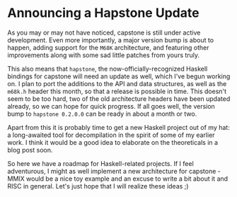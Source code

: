 # Announcing a Hapstone Update
As you may or may not have noticed, capstone is still under active development.
Even more importantly, a major version bump is about to happen, adding support
for the `M68K` architecture, and featuring other improvements along with some
sad little patches from yours truly.

This also means that `hapstone`, the now-officially-recognized Haskell bindings
for capstone will need an update as well, which I've begun working on. I plan
to port the additions to the API and data structures, as well as the `m68k.h`
header this month, so that a release is possible in time. This doesn't seem to
be too hard, two of the old architecture headers have been updated already, so
we can hope for quick progress. If all goes well, the version bump to
`hapstone 0.2.0.0` can be ready in about a month or two.

Apart from this it is probably time to get a new Haskell project out of my hat:
a long-awaited tool for decompilation in the spirit of some of my earlier work.
I think it would be a good idea to elaborate on the theoreticals in a blog post
soon.

So here we have a roadmap for Haskell-related projects. If I feel adventurous,
I might as well implement a new architecture for capstone - MMIX would be a
nice toy example and an excuse to write a bit about it and RISC in general.
Let's just hope that I will realize these ideas ;)
